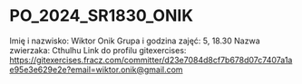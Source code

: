 # PO_2024_SR1830_ONIK
Imię i nazwisko: Wiktor Onik
Grupa i godzina zajęć: 5, 18.30
Nazwa zwierzaka: Cthulhu 
Link do profilu gitexercises: https://gitexercises.fracz.com/committer/d23e7084d8cf7b678d07c7407a1ae95e3e629e2e?email=wiktor.onik@gmail.com
